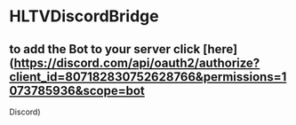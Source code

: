 # HLTVDiscordBridge

## to add the Bot to your server click [here](https://discord.com/api/oauth2/authorize?client_id=807182830752628766&permissions=1073785936&scope=bot
Discord)
